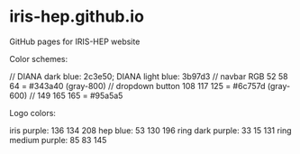 # iris-hep.github.io
GitHub pages for IRIS-HEP website

Color schemes:

// DIANA dark blue: 2c3e50; DIANA light blue: 3b97d3
// navbar RGB 52 58 64 = #343a40 (gray-800)
// dropdown button 108 117 125 = #6c757d (gray-600)
// 149 165 165 = #95a5a5

Logo colors:

iris purple: 136 134 208
hep blue: 53 130 196 
ring dark purple: 33 15 131 
ring medium purple: 85 83 145



